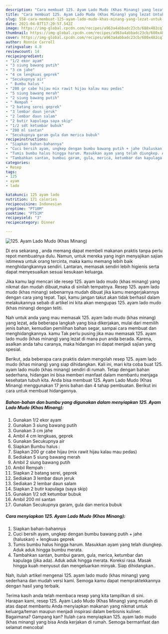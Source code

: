 ```yaml
---
description: "Cara membuat 125. Ayam Lado Mudo (Khas Minang) yang lezat Untuk Jualan"
title: "Cara membuat 125. Ayam Lado Mudo (Khas Minang) yang lezat Untuk Jualan"
slug: 558-cara-membuat-125-ayam-lado-mudo-khas-minang-yang-lezat-untuk-jualan
date: 2021-04-07T17:20:57.542Z
image: https://img-global.cpcdn.com/recipes/a963a4abbadc23cb/680x482cq70/125-ayam-lado-mudo-khas-minang-foto-resep-utama.jpg
thumbnail: https://img-global.cpcdn.com/recipes/a963a4abbadc23cb/680x482cq70/125-ayam-lado-mudo-khas-minang-foto-resep-utama.jpg
cover: https://img-global.cpcdn.com/recipes/a963a4abbadc23cb/680x482cq70/125-ayam-lado-mudo-khas-minang-foto-resep-utama.jpg
author: Ronnie Carroll
ratingvalue: 4.8
reviewcount: 14
recipeingredient:
- "1/2 ekor ayam"
- "3 siung bawang putih"
- "3 cm jahe"
- "4 cm lengkuas geprek"
- "Secukupnya air"
- " Bumbu halus "
- "200 gr cabe hijau mix rawit hijau kalau mau pedas"
- "5 siung bawang merah"
- "2 siung bawang putih"
- " Rempah "
- "2 batang serei geprek"
- "3 lembar daun jeruk"
- "2 lembar daun salam"
- "2 butir kapulaga saya skip"
- "1/2 sdt ketumbar bubuk"
- "200 ml santan"
- "Secukupnya garam gula dan merica bubuk"
recipeinstructions:
- "Siapkan bahan-bahannya"
- "Cuci bersih ayam, ungkep dengan bumbu bawang putih + jahe (haluskan) + lengkuas geprek"
- "Tumis bumbu halus hingga harum. Masukkan ayam yang telah diungkep. Aduk aduk hingga bumbu merata."
- "Tambahkan santan, bumbui garam, gula, merica, ketumbar dan kapulaga (jika ada). Aduk aduk hingga merata. Koreksi rasa. Masak hingga kuah menyusut dan mengeluarkan minyak. Siap dihidangkan.."
categories:
- Resep
tags:
- 125
- ayam
- lado

katakunci: 125 ayam lado 
nutrition: 171 calories
recipecuisine: Indonesian
preptime: "PT10M"
cooktime: "PT51M"
recipeyield: "3"
recipecategory: Dinner

---
```



![125. Ayam Lado Mudo (Khas Minang)](https://img-global.cpcdn.com/recipes/a963a4abbadc23cb/680x482cq70/125-ayam-lado-mudo-khas-minang-foto-resep-utama.jpg)

Di era  sekarang , anda memang dapat membeli makanan praktis tanpa perlu repot membuatnya dulu. Namun, untuk mereka yang ingin menyajikan sajian istimewa untuk orang tercinta, maka kamu memang lebih baik menghidangkannya sendiri. Lantaran, memasak sendiri lebih higienis serta dapat menyesuaikan sesuai kesukaan keluarga.

Jika kamu lagi mencari ide resep 125. ayam lado mudo (khas minang) yang nikmat dan mudah dibuat,maka di sinilah tempatnya. Resep 125. ayam lado mudo (khas minang)  sebenarnya mudah dibuat jika kamu mengerjakannya dengan cara yang tepat. Tapi, kamu jangan takut akan tidak berhasil dalam melakukannya 
sebab di artikel ini kita akan mengupas 125. ayam lado mudo (khas minang) dengan teliti.  



Nah untuk anda yang mau memasak 125. ayam lado mudo (khas minang) yang lezat, ada beberapa langkah yang bisa dikerjakan, mulai dari memilih jenis bahan, kemudian pemilihan bahan segar, sampai cara membuat dan menghidangkannya. kamu Tak perlu pusing jika mau memasak 125. ayam lado mudo (khas minang) yang lezat di mana pun anda berada. Karena, asalkan anda  tahu caranya, maka hidangan ini dapat menjadi sajian yang spesial.

Berikut, ada beberapa cara praktis  dalam mengolah resep 125. ayam lado mudo (khas minang) yang siap dihidangkan. Kali ini, mari kita coba buat 125. ayam lado mudo (khas minang) sendiri di rumah. Tetap dengan bahan sederhana, hidangan ini bisa memberi manfaat dalam membantu menjaga kesehatan tubuh kita. Anda bisa membuat 125. Ayam Lado Mudo (Khas Minang) menggunakan 17 jenis bahan dan 4 tahap pembuatan. Berikut ini cara untuk membuat hidangannya.

<!--inarticleads1-->

##### Bahan-bahan dan bumbu yang digunakan dalam menyiapkan 125. Ayam Lado Mudo (Khas Minang):

1. Gunakan 1/2 ekor ayam
1. Gunakan 3 siung bawang putih
1. Gunakan 3 cm jahe
1. Ambil 4 cm lengkuas, geprek
1. Gunakan Secukupnya air
1. Siapkan  Bumbu halus :
1. Siapkan 200 gr cabe hijau (mix rawit hijau kalau mau pedas)
1. Sediakan 5 siung bawang merah
1. Ambil 2 siung bawang putih
1. Ambil  Rempah :
1. Siapkan 2 batang serei, geprek
1. Sediakan 3 lembar daun jeruk
1. Sediakan 2 lembar daun salam
1. Siapkan 2 butir kapulaga (saya skip)
1. Gunakan 1/2 sdt ketumbar bubuk
1. Ambil 200 ml santan
1. Gunakan Secukupnya garam, gula dan merica bubuk




<!--inarticleads2-->

##### Cara menyiapkan 125. Ayam Lado Mudo (Khas Minang):

1. Siapkan bahan-bahannya
1. Cuci bersih ayam, ungkep dengan bumbu bawang putih + jahe (haluskan) + lengkuas geprek
1. Tumis bumbu halus hingga harum. Masukkan ayam yang telah diungkep. Aduk aduk hingga bumbu merata.
1. Tambahkan santan, bumbui garam, gula, merica, ketumbar dan kapulaga (jika ada). Aduk aduk hingga merata. Koreksi rasa. Masak hingga kuah menyusut dan mengeluarkan minyak. Siap dihidangkan..




Nah, itulah artikel mengenai  125. ayam lado mudo (khas minang)  yang sederhana dan mudah versi kami. Semoga kamu dapat mempraktekkannya dengan hasil yang terbaik. 

Terima kasih anda telah membaca resep yang kita tampilkan di sini. Harapan kami, resep  125. Ayam Lado Mudo (Khas Minang) yang mudah di atas dapat membantu Anda menyiapkan makanan yang nikmat untuk keluarga/teman maupun menjadi inspirasi dalam berbisnis kuliner. Bagaimana? Gampang kan? Itulah cara menyiapkan 125. ayam lado mudo (khas minang) yang bisa Anda kerjakan di rumah. Semoga bermanfaat dan selamat mencoba!

